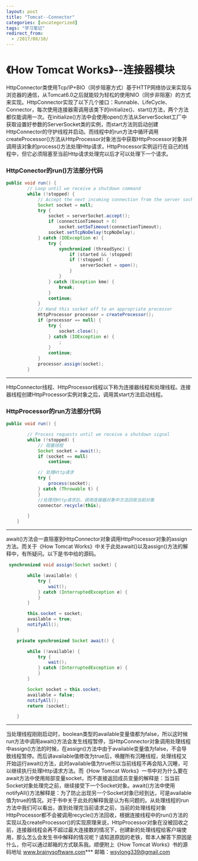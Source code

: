 ```yaml
---
layout: post
title: "Tomcat--Connector"
categories: [uncategorized]
tags: "学习笔记"
redirect_from:
  - /2017/08/10/
---
```

# 《How Tomcat Works》--连接器模块
HttpConnector类使用Tcp/IP+BIO（同步阻塞方式）基于HTTP网络协议来实现与浏览器的通信，从Tomcat6.0之后就能较为轻松的使用NIO（同步非阻塞）的方式来实现。HttpConnector实现了以下几个接口：Runnable、LifeCycle、Connector，每次使用连接器需调用该类下的initialize()、start()方法，两个方法都仅能调用一次。在initialize()方法中会使用open()方法从ServerSocket工厂中获取设置好参数的ServerSocket类的实例，而start方法则启动创建HttpConnector的守护线程并启动。而线程中的run方法中循环调用createProcessor()方法从HttpProcessor对象池当中获取HttpProcessor对象并调用该对象的process()方法处理Http请求，HttpProcessor实例运行在自己的线程中，但它必须阻塞至当前Http请求处理完以后才可以处理下一个请求。
### HttpConector的run()方法部分代码
``` java
public void run() {
        // Loop until we receive a shutdown command
        while (!stopped) {
            // Accept the next incoming connection from the server socket
            Socket socket = null;
            try {
                socket = serverSocket.accept();
                if (connectionTimeout > 0)
                    socket.setSoTimeout(connectionTimeout);
                socket.setTcpNoDelay(tcpNoDelay);
            } catch (IOException e) {
                try {
                    synchronized (threadSync) {
                        if (started && !stopped)
                        if (!stopped) {
                            serverSocket = open();
                        }
                    }
                } catch (Exception kme) {
                    break;
                }
                continue;
            }
            // Hand this socket off to an appropriate processor
            HttpProcessor processor = createProcessor();
            if (processor == null) {
                try {
                    socket.close();
                } catch (IOException e) {
                    ;
                }
                continue;
            }
            processor.assign(socket);
        }
```
***
HttpConnector线程、HttpProcessor线程以下称为连接器线程和处理线程。连接器线程创建HttpProcessor实例对象之后，调用其start方法启动线程。
### HttpProcessor的run方法部分代码
``` java
public void run() {

        // Process requests until we receive a shutdown signal
        while (!stopped) {
            // 阻塞线程
            Socket socket = await();
            if (socket == null)
                continue;

            // 处理Http请求
            try {
                process(socket);
            } catch (Throwable t) {
            }
            //处理完Http请求后，调用连接器对象中方法回收当前对象
            connector.recycle(this);

        }
    }
```
***
await()方法会一直阻塞到HttpConnector对象调用HttpProcessor对象的assign方法。而关于《How Tomcat Works》中关于此处await()以及assign()方法的解释中，有所疑问。以下是书中给的源码。
``` java
 synchronized void assign(Socket socket) {

        while (available) {
            try {
                wait();
            } catch (InterruptedException e) {
            }
        }

        this.socket = socket;
        available = true;
        notifyAll();
    }

    private synchronized Socket await() {

        while (!available) {
            try {
                wait();
            } catch (InterruptedException e) {
            }
        }

        Socket socket = this.socket;
        available = false;
        notifyAll();
        return (socket);

    }
```
***
当处理线程刚刚启动时，boolean类型的available变量值都为false，所以这时候run方法中调用await()方法会发生线程暂停，当HttpConnector对象调用处理线程中assign()方法的时候，在assign()方法中由于available变量值为false，不会导致线程暂停。而后讲available值修改为true后，唤醒所有沉睡线程，处理线程又开始运行await()方法，此时available值为true所以当前线程不再会陷入沉睡，可以继续执行处理Http请求方法。而《How Tomcat Works》一书中对为什么要在await方法中使用局部变量socket，而不直接返回成员变量的解释是：当当前Socket对象处理完之前，继续接受下一个Socket对象。await()方法中使用notifyAll()方法解释是：为了防止出现另一个Socket对象已经到达，可是available值为true的情况。对于书中关于此处的解释我是认为有问题的。从处理线程的run方法中我们可以看出，直到处理完当前请求之前，当前的处理线程对象HttpProcessor都不会被调用recycle()方法回收，根据连接线程中的run()方法的实现以及createProcessor()的实现原理来说，HttpProcessor对象在没被回收之前，连接器线程会再不超过最大连接数的情况下，创建新的处理线程给客户端使用，那么怎么会发生书中解释的情况呢？请知道原因的老铁，帮本人解答下原因是什么，你可以通过邮箱的方式联系我。顺便附上《How Tomcat Works》书的源码地址
www.brainysoftware.com***
邮箱：wsylong339@gmail.com